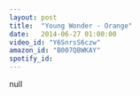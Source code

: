 ```yaml
---
layout: post
title:  "Young Wonder - Orange"
date:   2014-06-27 01:00:00
video_id: "Y6SnrsS6czw"
amazon_id: "B007QBWKAY"
spotify_id: 
---
```

null
